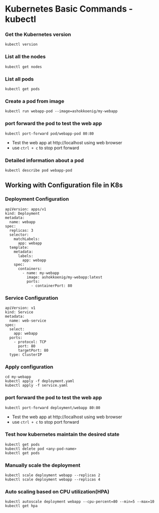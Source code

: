 # Kubernetes Basic Commands - kubectl
### Get the Kubernetes version 
```
kubectl version
```
### List all the nodes
```
kubectl get nodes
```
### List all pods
```
kubectl get pods
```
### Create a pod from image
```
kubectl run webapp-pod --image=ashokkoenig/my-webapp
```
### port forward the pod to test the web app
```
kubectl port-forward pod/webapp-pod 80:80
```
- Test the web app at http://localhost using web browser
- use ```ctrl + c``` to stop port forward

### Detailed information about a pod
```
kubectl describe pod webapp-pod
```
## Working with Configuration file in K8s
### Deployment Configuration
```
apiVersion: apps/v1
kind: Deployment
metadata:
  name: webapp
spec:
  replicas: 3
  selector:
    matchLabels:
      app: webapp
  template:
    metadata:
      labels:
        app: webapp
    spec:
      containers:
        - name: my-webapp
          image: ashokkoenig/my-webapp:latest
          ports:
            - containerPort: 80
```
### Service Configuration
```
apiVersion: v1
kind: Service
metadata:
  name: web-service
spec:
  select:
    app: webapp
  ports:
    - protocol: TCP
      port: 80
      targetPort: 80
  type: ClusterIP
```
### Apply configuration
```
cd my-webapp
kubectl apply -f deployment.yaml
kubectl apply -f service.yaml
```
### port forward the pod to test the web app
```
kubectl port-forward deployment/webapp 80:80
```
- Test the web app at http://localhost using web browser
- use ```ctrl + c``` to stop port forward

### Test how kubernetes maintain the desired state
```
kubectl get pods
kubectl delete pod <any-pod-name>
kubectl get pods
```
### Manually scale the deployment
```
kubectl scale deployment webapp --replicas 2
kubectl scale deployment webapp --replicas 4
```
### Auto scaling based on CPU utilization(HPA)
```
kubectl autoscale deployment webapp --cpu-percent=80 --min=5 --max=10
kubectl get hpa
```